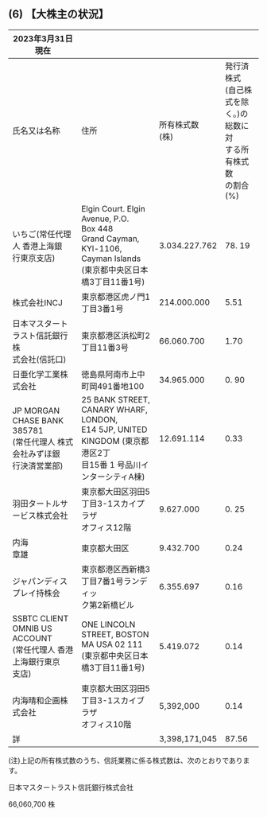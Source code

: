 ## (6) 【大株主の状況】

| 2023年3月31日現在                                              |                                                                                                             |               |                                                   |
|-----------------------------------------------------------|-------------------------------------------------------------------------------------------------------------|---------------|---------------------------------------------------|
| 氏名又は名称                                                    | 住所                                                                                                          | 所有株式数<br>(株)  | 発行済株式<br>(自己株式を除<br>く。)の総数に対<br>する所有株式数<br>の割合(%) |
| いちご(常任代理人 香港上海銀<br>行東京支店)                                 | Elgin Court. Elgin Avenue, P.O.<br>Box 448<br>Grand Cayman, KYl-1106, Cayman Islands<br>(東京都中央区日本橋3丁目11番1号) | 3.034.227.762 | 78. 19                                            |
| 株式会社INCJ                                                  | 東京都港区虎ノ門1丁目3番1号                                                                                             | 214.000.000   | 5.51                                              |
| 日本マスタートラスト信託銀行株<br>式会社(信託口)                               | 東京都港区浜松町2丁目11番3号                                                                                            | 66.060.700    | 1.70                                              |
| 日亜化学工業株式会社                                                | 徳島県阿南市上中町岡491番地100                                                                                          | 34.965.000    | 0. 90                                             |
| JP MORGAN CHASE BANK 385781<br>(常任代理人 株式会社みずほ銀<br>行決済営業部) | 25 BANK STREET, CANARY WHARF, LONDON,<br>E14 5JP, UNITED KINGDOM (東京都港区2丁<br>目15番 1 号品川インターシティA棟)           | 12.691.114    | 0.33                                              |
| 羽田タートルサービス株式会社                                            | 東京都大田区羽田5丁目3-1スカイプラザ<br>オフィス12階                                                                             | 9.627.000     | 0. 25                                             |
| 内海<br>章雄                                                  | 東京都大田区                                                                                                      | 9.432.700     | 0.24                                              |
| ジャパンディスプレイ持株会                                             | 東京都港区西新橋3丁目7番1号ランディッ<br>ク第2新橋ビル                                                                             | 6.355.697     | 0.16                                              |
| SSBTC CLIENT OMNIB US ACCOUNT<br>(常任代理人 香港上海銀行東京<br>支店)   | ONE LINCOLN STREET, BOSTON MA USA 02 111<br>(東京都中央区日本橋3丁目11番1号)                                             | 5.419.072     | 0.14                                              |
| 内海晴和企画株式会社                                                | 東京都大田区羽田5丁目3-1スカイブラザ<br>オフィス10階                                                                             | 5,392,000     | 0.14                                              |
| 詳                                                         |                                                                                                             | 3,398,171,045 | 87.56                                             |

(注)上記の所有株式数のうち、信託業務に係る株式数は、次のとおりであります。

日本マスタートラスト信託銀行株式会社

66,060,700 株